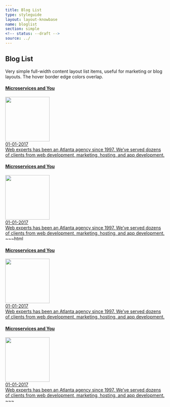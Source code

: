 ```yaml
---
title: Blog List
type: styleguide
layout: layout-knowbase
name: bloglist
section: simple
<!-- status: --draft -->
source: ../
---
```


<main markdown="1">

## Blog List

Very simple full-width content layout list items, useful for marketing or blog layouts. The hover border edge colors overlap.


<div class="_styleguide-example">
  <a href="#" class="_blog-item _content _container-large">
    <div class="_grid-one _center-margin  ">
      <h4>Microservices and You</h4>
      <div class="_grid-one-four ">
        <div class="_blog-img">
            <img width="140" src="http://via.placeholder.com/220x220" />
        </div>
        <div>
          <div class="_blog-date _font-small _padding-bottom">01-01-2017</div>
          <div class="_blog-content">
            Web experts has been an Atlanta agency since 1997. We’ve served dozens of clients from web development, marketing, hosting, and app development. 
          </div>
        </div>
      </div>
    </div>
  </a>
  
  <a href="#" class="_blog-item _content _container-large">
    <div class="_grid-one _center-margin  ">
      <h4>Microservices and You</h4>
      <div class="_grid-one-four ">
        <div class="_blog-img">
            <img width="140" src="http://via.placeholder.com/220x220" />
        </div>
        <div>
          <div class="_blog-date _font-small _padding-bottom">01-01-2017</div>
          <div class="_blog-content">
            Web experts has been an Atlanta agency since 1997. We’ve served dozens of clients from web development, marketing, hosting, and app development. 
          </div>
        </div>
      </div>
    </div>
  </a>
</div>
~~~html
<a href="#" class="_blog-item _content _container-large">
  <div class="_grid-one _center-margin  ">
    <h4>Microservices and You</h4>
    <div class="_grid-one-four ">
      <div class="_blog-img">
          <img width="140" src="http://via.placeholder.com/220x220" />
      </div>
      <div>
        <div class="_blog-date _font-small _padding-bottom">01-01-2017</div>
        <div class="_blog-content">
          Web experts has been an Atlanta agency since 1997. We’ve served dozens of clients from web development, marketing, hosting, and app development. 
        </div>
      </div>
    </div>
  </div>
</a>

<a href="#" class="_blog-item _content _container-large">
  <div class="_grid-one _center-margin  ">
    <h4>Microservices and You</h4>
    <div class="_grid-one-four ">
      <div class="_blog-img">
          <img width="140" src="http://via.placeholder.com/220x220" />
      </div>
      <div>
        <div class="_blog-date _font-small _padding-bottom">01-01-2017</div>
        <div class="_blog-content">
          Web experts has been an Atlanta agency since 1997. We’ve served dozens of clients from web development, marketing, hosting, and app development. 
        </div>
      </div>
    </div>
  </div>
</a>
~~~


</main>